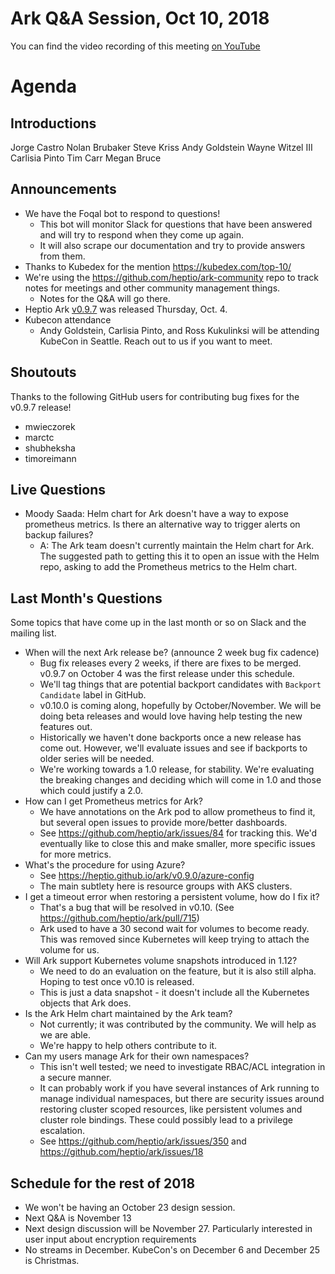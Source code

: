# Ark Q&A Session, Oct 10, 2018

You can find the video recording of this meeting [on YouTube](https://www.youtube.com/watch?v=l8XRmtohJBM)

# Agenda

## Introductions

Jorge Castro
Nolan Brubaker
Steve Kriss 
Andy Goldstein
Wayne Witzel III
Carlisia Pinto
Tim Carr
Megan Bruce

## Announcements

* We have the Foqal bot to respond to questions!
  - This bot will monitor Slack for questions that have been answered and will try to respond when they come up again.
  - It will also scrape our documentation and try to provide answers from them.
* Thanks to Kubedex for the mention https://kubedex.com/top-10/
* We're using the https://github.com/heptio/ark-community repo to track notes for meetings and other community management things.
  - Notes for the Q&A will go there.
* Heptio Ark [v0.9.7](https://github.com/heptio/ark/releases/tag/v0.9.7) was released Thursday, Oct. 4.
* Kubecon attendance
   - Andy Goldstein, Carlisia Pinto, and Ross Kukulinksi will be attending KubeCon in Seattle. Reach out to us if you want to meet. 

## Shoutouts

Thanks to the following GitHub users for contributing bug fixes for the v0.9.7 release!

* mwieczorek
* marctc
* shubheksha
* timoreimann

## Live Questions

* Moody Saada: Helm chart for Ark doesn't have a way to expose prometheus metrics. Is there an alternative way to trigger alerts on backup failures?
  - A: The Ark team doesn't currently maintain the Helm chart for Ark. The suggested path to getting this it to open an issue with the Helm repo, asking to add the Prometheus metrics to the Helm chart.


## Last Month's Questions

Some topics that have come up in the last month or so on Slack and the mailing list.

* When will the next Ark release be? (announce 2 week bug fix cadence)
  - Bug fix releases every 2 weeks, if there are fixes to be merged. v0.9.7 on October 4 was the first release under this schedule.
  - We'll tag things that are potential backport candidates with `Backport Candidate` label in GitHub.
  - v0.10.0 is coming along, hopefully by October/November. We will be doing beta releases and would love having help testing the new features out.
  - Historically we haven't done backports once a new release has come out. However, we'll evaluate issues and see if backports to older series will be needed.
  - We're working towards a 1.0 release, for stability. We're evaluating the breaking changes and deciding which will come in 1.0 and those which could justify a 2.0.
* How can I get Prometheus metrics for Ark?
  - We have annotations on the Ark pod to allow prometheus to find it, but several open issues to provide more/better dashboards.
  - See https://github.com/heptio/ark/issues/84 for tracking this. We'd eventually like to close this and make smaller, more specific issues for more metrics.
* What's the procedure for using Azure?
  - See https://heptio.github.io/ark/v0.9.0/azure-config
  - The main subtlety here is resource groups with AKS clusters.
* I get a timeout error when restoring a persistent volume, how do I fix it?
  - That's a bug that will be resolved in v0.10. (See https://github.com/heptio/ark/pull/715)
  - Ark used to have a 30 second wait for volumes to become ready. This was removed since Kubernetes will keep trying to attach the volume for us.
* Will Ark support Kubernetes volume snapshots introduced in 1.12?
  - We need to do an evaluation on the feature, but it is also still alpha. Hoping to test once v0.10 is released.
  - This is just a data snapshot - it doesn't include all the Kubernetes objects that Ark does.
* Is the Ark Helm chart maintained by the Ark team?
  - Not currently; it was contributed by the community. We will help as we are able.
  - We're happy to help others contribute to it.
* Can my users manage Ark for their own namespaces?
  - This isn't well tested; we need to investigate RBAC/ACL integration in a secure manner.
  - It can probably work if you have several instances of Ark running to manage individual namespaces, but there are security issues around restoring cluster scoped resources, like persistent volumes and cluster role bindings. These could possibly lead to a privilege escalation.
  - See https://github.com/heptio/ark/issues/350 and https://github.com/heptio/ark/issues/18
 
## Schedule for the rest of 2018

* We won't be having an October 23 design session.
* Next Q&A is November 13
* Next design discussion will be November 27. Particularly interested in user input about encryption requirements
* No streams in December. KubeCon's on December 6 and December 25 is Christmas.
